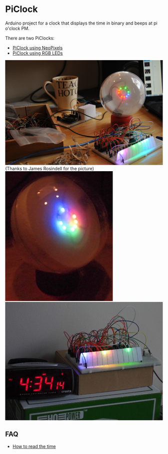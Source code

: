 # PiClock

Arduino project for a clock that displays the time in binary and beeps at pi o'clock PM.

There are two PiClocks:
 * [PiClock using NeoPixels](NeoPixels.md)
 * [PiClock using RGB LEDs](RgbLeds.md)

![Both PiClocks](PiClocks.jpg) (Thanks to James Rosindell for the picture)
 ![Pi Clock NeoPixels](NeoPixels/PiClockFront3.jpg)
![Pi Clock RGB LEDs prototype](RgbLeds/PiClockRgbLedsPrototypeSide.jpg)


## FAQ

* [How to read the time](HowToReadTheTime.md)
